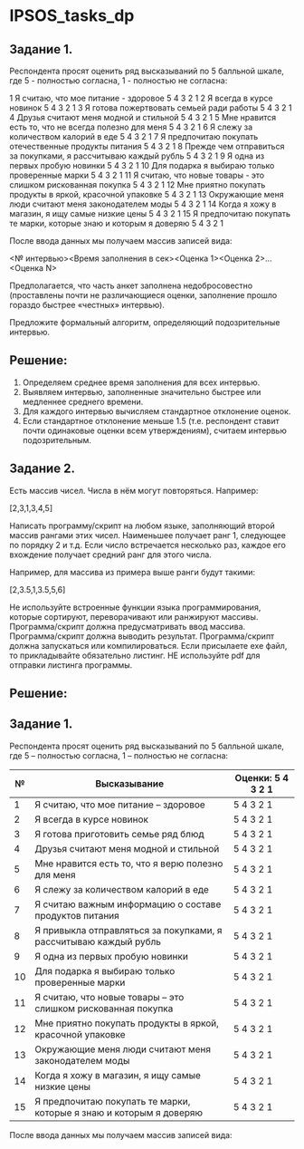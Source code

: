 # IPSOS_tasks_dp

## Задание 1.

Респондента просят оценить ряд высказываний по 5 балльной шкале, где 5 - полностью согласна, 1 - полностью не согласна:

1	Я считаю, что мое питание - здоровое	                            5	4	3	2	1
2	Я всегда в курсе новинок	                                        5	4	3	2	1
3	Я готова пожертвовать семьей ради работы	                        5	4	3	2	1
4	Друзья считают меня модной и стильной	                            5	4	3	2	1
5	Мне нравится есть то, что не всегда полезно для меня	            5	4	3	2	1
6	Я слежу за количеством калорий в еде	                            5	4	3	2	1
7	Я предпочитаю покупать отечественные продукты питания	            5	4	3	2	1
8	Прежде чем отправиться за покупками, я рассчитываю каждый рубль	    5	4	3	2	1
9	Я одна из первых пробую новинки	                                    5	4	3	2	1
10	Для подарка я выбираю только проверенные марки	                    5	4	3	2	1
11	Я считаю, что новые товары - это слишком рискованная покупка	    5	4	3	2	1
12	Мне приятно покупать продукты в яркой, красочной упаковке	        5	4	3	2	1
13	Окружающие меня люди считают меня законодателем моды	            5	4	3	2	1
14	Когда я хожу в магазин, я ищу самые низкие цены	                    5	4	3	2	1
15	Я предпочитаю покупать те марки, которые знаю и которым я доверяю	5	4	3	2	1

После ввода данных мы получаем массив записей вида:

<№ интервью><Время заполнения в сек><Оценка 1><Оценка 2>…<Оценка N>

Предполагается, что часть анкет заполнена недобросовестно (проставлены почти не различающиеся оценки, 
заполнение прошло гораздо быстрее «честных» интервью).

Предложите формальный алгоритм, определяющий подозрительные интервью.

 ## Решение:

1. Определяем среднее время заполнения для всех интервью.
2. Выявляем интервью, заполненные значительно быстрее или медленнее среднего времени.
3. Для каждого интервью вычисляем стандартное отклонение оценок.
4. Если стандартное отклонение меньше 1.5 (т.е. респондент ставит почти одинаковые оценки всем утверждениям), 
считаем интервью подозрительным.


## Задание 2.


Есть массив чисел. Числа в нём могут повторяться. Например:

[2,3,1,3,4,5]

Написать программу/скрипт на любом языке, заполняющий второй массив рангами этих чисел. 
Наименьшее получает ранг 1, следующее по порядку 2 и т.д. Если число встречается несколько раз, каждое его вхождение 
получает средний ранг для этого числа.

Например, для массива из примера выше ранги будут такими:

[2,3.5,1,3.5,5,6]


Не используйте встроенные функции языка программирования, которые сортируют, переворачивают или ранжируют массивы.
Программа/скрипт должна предусматривать ввод массива.
Программа/скрипт должна выводить результат.
Программа/скрипт должна запускаться или компилироваться.
Если присылаете exe файл, то прикладывайте обязательно листинг.
НЕ используйте pdf для отправки листинга программы.

## Решение:


## Задание 1.

Респондента просят оценить ряд высказываний по 5 балльной шкале, где 5 – полностью согласна, 1 – полностью не согласна:

| № | Высказывание                                                                 | Оценки: 5 4 3 2 1 |
|---|------------------------------------------------------------------------------|------------------|
| 1 | Я считаю, что мое питание – здоровое                                        | 5 4 3 2 1        |
| 2 | Я всегда в курсе новинок                                                    | 5 4 3 2 1        |
| 3 | Я готова приготовить семье ряд блюд                                         | 5 4 3 2 1        |
| 4 | Друзья считают меня модной и стильной                                       | 5 4 3 2 1        |
| 5 | Мне нравится есть то, что я верю полезно для меня                           | 5 4 3 2 1        |
| 6 | Я слежу за количеством калорий в еде                                        | 5 4 3 2 1        |
| 7 | Я считаю важным информацию о составе продуктов питания                      | 5 4 3 2 1        |
| 8 | Я привыкла отправляться за покупками, я рассчитываю каждый рубль           | 5 4 3 2 1        |
| 9 | Я одна из первых пробую новинки                                             | 5 4 3 2 1        |
|10 | Для подарка я выбираю только проверенные марки                             | 5 4 3 2 1        |
|11 | Я считаю, что новые товары – это слишком рискованная покупка               | 5 4 3 2 1        |
|12 | Мне приятно покупать продукты в яркой, красочной упаковке                  | 5 4 3 2 1        |
|13 | Окружающие меня люди считают меня законодателем моды                       | 5 4 3 2 1        |
|14 | Когда я хожу в магазин, я ищу самые низкие цены                            | 5 4 3 2 1        |
|15 | Я предпочитаю покупать те марки, которые я знаю и которым я доверяю       | 5 4 3 2 1        |

После ввода данных мы получаем массив записей вида:

